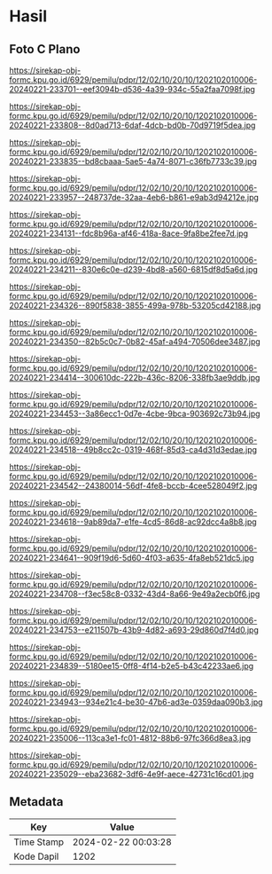 # Hasil

## Foto C Plano

https://sirekap-obj-formc.kpu.go.id/6929/pemilu/pdpr/12/02/10/20/10/1202102010006-20240221-233701--eef3094b-d536-4a39-934c-55a2faa7098f.jpg

https://sirekap-obj-formc.kpu.go.id/6929/pemilu/pdpr/12/02/10/20/10/1202102010006-20240221-233808--8d0ad713-6daf-4dcb-bd0b-70d9719f5dea.jpg

https://sirekap-obj-formc.kpu.go.id/6929/pemilu/pdpr/12/02/10/20/10/1202102010006-20240221-233835--bd8cbaaa-5ae5-4a74-8071-c36fb7733c39.jpg

https://sirekap-obj-formc.kpu.go.id/6929/pemilu/pdpr/12/02/10/20/10/1202102010006-20240221-233957--248737de-32aa-4eb6-b861-e9ab3d94212e.jpg

https://sirekap-obj-formc.kpu.go.id/6929/pemilu/pdpr/12/02/10/20/10/1202102010006-20240221-234131--fdc8b96a-af46-418a-8ace-9fa8be2fee7d.jpg

https://sirekap-obj-formc.kpu.go.id/6929/pemilu/pdpr/12/02/10/20/10/1202102010006-20240221-234211--830e6c0e-d239-4bd8-a560-6815df8d5a6d.jpg

https://sirekap-obj-formc.kpu.go.id/6929/pemilu/pdpr/12/02/10/20/10/1202102010006-20240221-234326--890f5838-3855-499a-978b-53205cd42188.jpg

https://sirekap-obj-formc.kpu.go.id/6929/pemilu/pdpr/12/02/10/20/10/1202102010006-20240221-234350--82b5c0c7-0b82-45af-a494-70506dee3487.jpg

https://sirekap-obj-formc.kpu.go.id/6929/pemilu/pdpr/12/02/10/20/10/1202102010006-20240221-234414--300610dc-222b-436c-8206-338fb3ae9ddb.jpg

https://sirekap-obj-formc.kpu.go.id/6929/pemilu/pdpr/12/02/10/20/10/1202102010006-20240221-234453--3a86ecc1-0d7e-4cbe-9bca-903692c73b94.jpg

https://sirekap-obj-formc.kpu.go.id/6929/pemilu/pdpr/12/02/10/20/10/1202102010006-20240221-234518--49b8cc2c-0319-468f-85d3-ca4d31d3edae.jpg

https://sirekap-obj-formc.kpu.go.id/6929/pemilu/pdpr/12/02/10/20/10/1202102010006-20240221-234542--24380014-56df-4fe8-bccb-4cee528049f2.jpg

https://sirekap-obj-formc.kpu.go.id/6929/pemilu/pdpr/12/02/10/20/10/1202102010006-20240221-234618--9ab89da7-e1fe-4cd5-86d8-ac92dcc4a8b8.jpg

https://sirekap-obj-formc.kpu.go.id/6929/pemilu/pdpr/12/02/10/20/10/1202102010006-20240221-234641--909f19d6-5d60-4f03-a635-4fa8eb521dc5.jpg

https://sirekap-obj-formc.kpu.go.id/6929/pemilu/pdpr/12/02/10/20/10/1202102010006-20240221-234708--f3ec58c8-0332-43d4-8a66-9e49a2ecb0f6.jpg

https://sirekap-obj-formc.kpu.go.id/6929/pemilu/pdpr/12/02/10/20/10/1202102010006-20240221-234753--e211507b-43b9-4d82-a693-29d860d7f4d0.jpg

https://sirekap-obj-formc.kpu.go.id/6929/pemilu/pdpr/12/02/10/20/10/1202102010006-20240221-234839--5180ee15-0ff8-4f14-b2e5-b43c42233ae6.jpg

https://sirekap-obj-formc.kpu.go.id/6929/pemilu/pdpr/12/02/10/20/10/1202102010006-20240221-234943--934e21c4-be30-47b6-ad3e-0359daa090b3.jpg

https://sirekap-obj-formc.kpu.go.id/6929/pemilu/pdpr/12/02/10/20/10/1202102010006-20240221-235006--113ca3e1-fc01-4812-88b6-97fc366d8ea3.jpg

https://sirekap-obj-formc.kpu.go.id/6929/pemilu/pdpr/12/02/10/20/10/1202102010006-20240221-235029--eba23682-3df6-4e9f-aece-42731c16cd01.jpg


## Metadata

| Key        | Value               |
| ---------- | ------------------- |
| Time Stamp | 2024-02-22 00:03:28 |
| Kode Dapil | 1202                |



